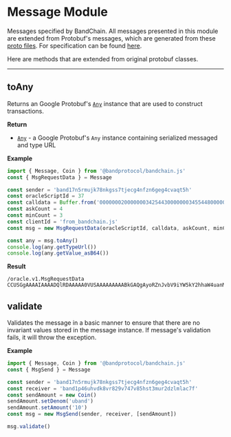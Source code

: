 # Message Module

Messages specified by BandChain. All messages presented in this module are extended from Protobuf's messages, which are generated from these [proto files](https://github.com/bandprotocol/chain/tree/v2.5.4/proto/oracle/v1). For specification can be found [here](https://docs.cosmos.network/v0.45/core/proto-docs.html).

Here are methods that are extended from original protobuf classes.

---

## toAny

Returns an Google Protobuf's [`Any`] instance that are used to construct transactions.

**Return**

- [`Any`] - a Google Protobuf's `Any` instance containing serialized messaged and type URL

**Example**

```js
import { Message, Coin } from '@bandprotocol/bandchain.js'
const { MsgRequestData } = Message

const sender = 'band17n5rmujk78nkgss7tjecg4nfzn6geg4cvaqt5h'
const oracleScriptId = 37
const calldata = Buffer.from('0000000200000003425443000000034554480000000000000064', 'hex')
const askCount = 4
const minCount = 3
const clientId = 'from_bandchain.js'
const msg = new MsgRequestData(oracleScriptId, calldata, askCount, minCount, clientId, sender)

const any = msg.toAny()
console.log(any.getTypeUrl())
console.log(any.getValue_asB64())
```

**Result**

```
/oracle.v1.MsgRequestData
CCUSGgAAAAIAAAADQlRDAAAAA0VUSAAAAAAAAABkGAQgAyoRZnJvbV9iYW5kY2hhaW4uanM40IYDQOCnEkorYmFuZDE3bjVybXVqazc4bmtnc3M3dGplY2c0bmZ6bjZnZWc0Y3ZhcXQ1aA==

```

## validate

Validates the message in a basic manner to ensure that there are no invariant values stored in the message instance. If message's validation fails, it will throw the exception.

**Example**

```js
import { Message, Coin } from '@bandprotocol/bandchain.js'
const { MsgSend } = Message

const sender = 'band17n5rmujk78nkgss7tjecg4nfzn6geg4cvaqt5h'
const receiver = 'band1p46uhvdk8vr829v747v85hst3mur2dzlmlac7f'
const sendAmount = new Coin()
sendAmount.setDenom('uband')
sendAmount.setAmount('10')
const msg = new MsgSend(sender, receiver, [sendAmount])

msg.validate()
```

[`any`]: https://github.com/protocolbuffers/protobuf/blob/master/src/google/protobuf/any.proto
